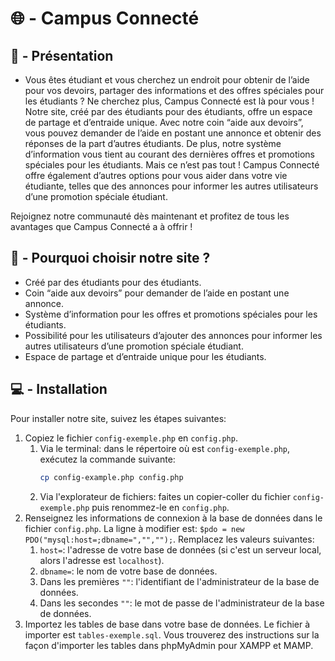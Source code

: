 # 🌐 - Campus Connecté

## 📝 - Présentation
- Vous êtes étudiant et vous cherchez un endroit pour obtenir de l’aide pour vos devoirs, partager des informations et des offres spéciales pour les étudiants ? Ne cherchez plus, Campus Connecté est là pour vous ! Notre site, créé par des étudiants pour des étudiants, offre un espace de partage et d’entraide unique. 
Avec notre coin “aide aux devoirs”, vous pouvez demander de l’aide en postant une annonce et obtenir des réponses de la part d’autres étudiants. 
De plus, notre système d’information vous tient au courant des dernières offres et promotions spéciales pour les étudiants. 
Mais ce n’est pas tout ! 
Campus Connecté offre également d’autres options pour vous aider dans votre vie étudiante, telles que des annonces pour informer les autres utilisateurs d’une promotion spéciale étudiant. 

Rejoignez notre communauté dès maintenant et profitez de tous les avantages que Campus Connecté a à offrir !

## 🤔 - Pourquoi choisir notre site ?
- Créé par des étudiants pour des étudiants.
- Coin “aide aux devoirs” pour demander de l’aide en postant une annonce.
- Système d’information pour les offres et promotions spéciales pour les étudiants.
- Possibilité pour les utilisateurs d’ajouter des annonces pour informer les autres utilisateurs d’une promotion spéciale étudiant.
- Espace de partage et d’entraide unique pour les étudiants.

## 💻 - Installation
Pour installer notre site, suivez les étapes suivantes:
1. Copiez le fichier `config-exemple.php` en `config.php`.
    1. Via le terminal: dans le répertoire où est `config-exemple.php`, exécutez la commande suivante:
        ```bash
        cp config-example.php config.php
        ```
    2. Via l'explorateur de fichiers: faites un copier-coller du fichier `config-exemple.php` puis renommez-le en `config.php`.
2. Renseignez les informations de connexion à la base de données dans le fichier `config.php`. La ligne à modifier est: `$pdo = new PDO("mysql:host=;dbname=","","");`. Remplacez les valeurs suivantes:
    1. `host=`: l'adresse de votre base de données (si c'est un serveur local, alors l'adresse est `localhost`).
    2. `dbname=`: le nom de votre base de données.
    3. Dans les premières `""`: l'identifiant de l'administrateur de la base de données.
    4. Dans les secondes `""`: le mot de passe de l'administrateur de la base de données.
3. Importez les tables de base dans votre base de données. Le fichier à importer est `tables-exemple.sql`. Vous trouverez des instructions sur la façon d'importer les tables dans phpMyAdmin pour XAMPP et MAMP.
